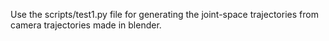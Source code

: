 Use the scripts/test1.py file for generating the joint-space trajectories from camera trajectories made in blender.
